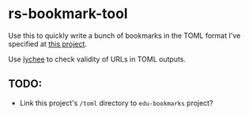 # rs-bookmark-tool

Use this to quickly write a bunch of bookmarks in the TOML format I've specified at [this project](https://github.com/deeptronos/edu-bookmarks).

Use [lychee](https://github.com/lycheeverse/lychee) to check validity of URLs in TOML outputs.

## TODO:

- Link this project's `/toml` directory to `edu-bookmarks` project?
